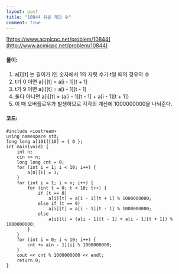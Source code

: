 ```yaml
---
layout: post
title: "10844 쉬운 계단 수"
comment: true
---
```

[https://www.acmicpc.net/problem/10844](http://www.acmicpc.net/problem/10844)

#### **풀이:**
1. a[i][t] 는 길이가 i인 숫자에서 1의 자릿 수가 t일 때의 경우의 수
2. t가 0 이면 a[i][t] = a[i - 1][t + 1]
3. t가 9 이면 a[i][t] = a[i - 1][t - 1]
4. 둘다 아니면 a[i][t] = (a[i - 1][t - 1] + a[i - 1][t + 1])
5. 이 때 오버플로우가 발생하므로 각각의 계산에 1000000000을 나눠준다.

#### **코드:**

```
#include <iostream>
using namespace std;
long long a[101][10] = { 0 };
int main(void) {
	int n;
	cin >> n;
	long long cnt = 0;
	for (int i = 1; i < 10; i++) {
		a[0][i] = 1;
	}
	for (int i = 1; i < n; i++) {
		for (int t = 0; t < 10; t++) {
			if (t == 0)
				a[i][t] = a[i - 1][t + 1] % 1000000000;
			else if (t == 9)
				a[i][t] = a[i - 1][t - 1] % 1000000000;
			else
				a[i][t] = (a[i - 1][t - 1] + a[i - 1][t + 1]) % 1000000000;
		}
	}
	for (int i = 0; i < 10; i++) {
		cnt += a[n - 1][i] % 1000000000;
	}
	cout << cnt % 1000000000 << endl;
	return 0;
}
```

